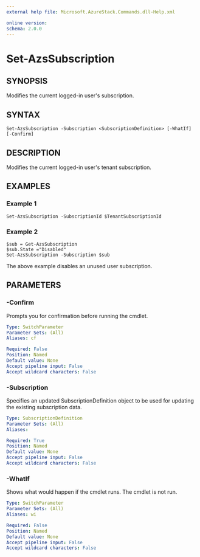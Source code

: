```yaml
---
external help file: Microsoft.AzureStack.Commands.dll-Help.xml

online version: 
schema: 2.0.0
---
```


# Set-AzsSubscription

## SYNOPSIS
Modifies the current logged-in user's subscription.

## SYNTAX

```
Set-AzsSubscription -Subscription <SubscriptionDefinition> [-WhatIf] [-Confirm]
```

## DESCRIPTION
Modifies the current logged-in user's tenant subscription.

## EXAMPLES

### Example 1
```
Set-AzsSubscription -SubscriptionId $TenantSubscriptionId
```

### Example 2
```
$sub = Get-AzsSubscription 
$sub.State ="Disabled" 
Set-AzsSubscription -Subscription $sub 
```

The above example disables an unused user subscription.

## PARAMETERS

### -Confirm
Prompts you for confirmation before running the cmdlet.

```yaml
Type: SwitchParameter
Parameter Sets: (All)
Aliases: cf

Required: False
Position: Named
Default value: None
Accept pipeline input: False
Accept wildcard characters: False
```

### -Subscription
Specifies an updated SubscriptionDefinition object to be used for updating the existing subscription data.

```yaml
Type: SubscriptionDefinition
Parameter Sets: (All)
Aliases: 

Required: True
Position: Named
Default value: None
Accept pipeline input: False
Accept wildcard characters: False
```

### -WhatIf
Shows what would happen if the cmdlet runs.
The cmdlet is not run.

```yaml
Type: SwitchParameter
Parameter Sets: (All)
Aliases: wi

Required: False
Position: Named
Default value: None
Accept pipeline input: False
Accept wildcard characters: False
```


